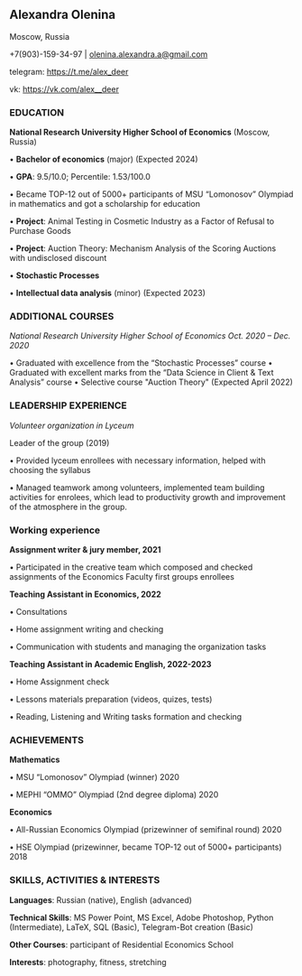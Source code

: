 ## Alexandra Olenina
 Moscow, Russia
 
 +7(903)-159-34-97 | olenina.alexandra.a@gmail.com
 
 telegram: https://t.me/alex_deer
 
 vk: https://vk.com/alex__deer
 
### EDUCATION

**National Research University Higher School of Economics**	(Moscow, Russia)

•	**Bachelor of economics** (major)	(Expected 2024)

•	**GPA**: 9.5/10.0; Percentile: 1.53/100.0

•	Became TOP-12 out of 5000+ participants of MSU “Lomonosov” Olympiad in mathematics and got a scholarship for education

•	**Project**: Animal Testing in Cosmetic Industry as a Factor of Refusal to Purchase Goods

•	**Project**: Auction Theory: Mechanism Analysis of the Scoring Auctions with undisclosed discount

•	**Stochastic Processes**

•	**Intellectual data analysis** (minor)	(Expected 2023)

### ADDITIONAL COURSES
 
*National Research University Higher School of Economics	Oct. 2020 – Dec. 2020*

•	Graduated with excellence from the “Stochastic Processes” course
•	Graduated with excellent marks from the “Data Science in Client & Text Analysis” course
•	Selective course "Auction Theory" (Expected April 2022)


### LEADERSHIP EXPERIENCE

*Volunteer organization in Lyceum*

Leader of the group	(2019)

•	Provided lyceum enrollees with necessary information, helped with choosing the syllabus

•	Managed teamwork among volunteers, implemented team building activities for enrolees, which lead to productivity growth and improvement of the atmosphere in the group.

### Working experience

**Assignment writer & jury member,	2021**

•	Participated in the creative team which composed and checked assignments of the Economics Faculty first groups enrollees

**Teaching Assistant in Economics, 2022**

•	Consultations

•	Home assignment writing and checking

•	Communication with students and managing the organization tasks

**Teaching Assistant in Academic English, 2022-2023**

•	Home Assignment check

•	Lessons materials preparation (videos, quizes, tests)

•	Reading, Listening and Writing tasks formation and checking


### ACHIEVEMENTS

**Mathematics**

•	MSU “Lomonosov” Olympiad (winner)	2020

•	MEPHI “OMMO” Olympiad (2nd degree diploma) 2020

**Economics**

•	All-Russian Economics Olympiad (prizewinner of semifinal round)	2020

•	HSE Olympiad (prizewinner, became TOP-12 out of 5000+ participants)	2018


### SKILLS, ACTIVITIES & INTERESTS

**Languages**: Russian (native), English (advanced)

**Technical Skills**: MS Power Point, MS Excel, Adobe Photoshop, Python (Intermediate), LaTeX, SQL (Basic), Telegram-Bot creation (Basic)

**Other Courses**: participant of Residential Economics School

**Interests**: photography, fitness, stretching

<!--
**alexashalenina/alexashalenina** is a ✨ _special_ ✨ repository because its `README.md` (this file) appears on your GitHub profile.
